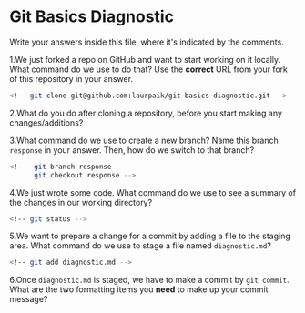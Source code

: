 # Git Basics Diagnostic

Write your answers inside this file, where it's indicated by the comments.

1.We just forked a repo on GitHub and want to start working on it locally.
What command do we use to do that? Use the **correct** URL from your fork of
this repository in your answer.

```sh
<!-- git clone git@github.com:laurpaik/git-basics-diagnostic.git -->
```

2.What do you do after cloning a repository, before you start making any
changes/additions?

<!--enter the new repository and switch the branch:
`git checkout -b response`-->

3.What command do we use to create a new branch? Name this branch `response`
    in your answer. Then, how do we switch to that branch?

```sh
<!--  git branch response
      git checkout response -->
```

4.We just wrote some code. What command do we use to see a summary of the
    changes in our working directory?

```sh
<!-- git status -->
```

5.We want to prepare a change for a commit by adding a file to the staging
    area. What command do we use to stage a file named `diagnostic.md`?

```sh
<!-- git add diagnostic.md -->
```

6.Once `diagnostic.md` is staged, we have to make a commit by `git commit`.
What are the two formatting items you **need** to make up your commit message?

<!-- Remove this comment and place your answer here. -->
